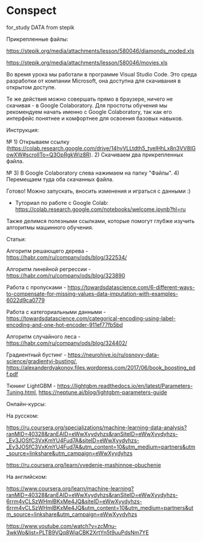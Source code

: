 # Conspect
for_study DATA from stepik

Прикрепленные файлы:

https://stepik.org/media/attachments/lesson/580046/diamonds_moded.xls

https://stepik.org/media/attachments/lesson/580046/movies.xls

Во время урока мы работали в программе Visual Studio Code. 
Это среда разработки от компании Microsoft, она доступна для скачивания в открытом доступе. 

Те же действия можно совершать прямо в браузере, ничего не скачивая - в Google Colaboratory.
 Для простоты обучения мы рекомендуем начать именно с Google Colaboratory, так как его интерфейс понятнее и комфортнее для освоения базовых навыков.

Инструкция:


№ 1) Открываем ссылку (https://colab.research.google.com/drive/14hyVLLtdth5_tyeIHhLx8n3VV8IGowXW#scrollTo=Q3OpRgkWjz8R).
2) Скачиваем два прикрепленных файла.

№ 3) В Google Colaboratory слева нажимаем на папку "Файлы".
4) Перемещаем туда оба скачанных файла.

Готово! Можно запускать, вносить изменения и играться с данными :)

* Туториал по работе с Google Colab: https://colab.research.google.com/notebooks/welcome.ipynb?hl=ru

Также делимся полезными ссылками, которые помогут глубже изучить алгоритмы машинного обучения.

Статьи:


Алгоритм решающего дерева - https://habr.com/ru/company/ods/blog/322534/

Алгоритм линейной регрессии - https://habr.com/ru/company/ods/blog/323890


Работа с пропусками - https://towardsdatascience.com/6-different-ways-to-compensate-for-missing-values-data-imputation-with-examples-6022d9ca0779

Работа с категориальными данными - https://towardsdatascience.com/categorical-encoding-using-label-encoding-and-one-hot-encoder-911ef77fb5bd

Алгоритм случайного леса - https://habr.com/ru/company/ods/blog/324402/

Градиентный бустинг - https://neurohive.io/ru/osnovy-data-science/gradientyj-busting/, https://alexanderdyakonov.files.wordpress.com/2017/06/book_boosting_pdf.pdf

Тюнинг LightGBM - https://lightgbm.readthedocs.io/en/latest/Parameters-Tuning.html, https://neptune.ai/blog/lightgbm-parameters-guide

 


Онлайн-курсы:

На русском:

https://ru.coursera.org/specializations/machine-learning-data-analysis?ranMID=40328&ranEAID=eWwXyydyhzs&ranSiteID=eWwXyydyhzs-_Ev3JOSfC3VxKmYU4Fud7A&siteID=eWwXyydyhzs-_Ev3JOSfC3VxKmYU4Fud7A&utm_content=10&utm_medium=partners&utm_source=linkshare&utm_campaign=eWwXyydyhzs

https://ru.coursera.org/learn/vvedenie-mashinnoe-obuchenie

На английском:

https://www.coursera.org/learn/machine-learning?ranMID=40328&ranEAID=eWwXyydyhzs&ranSiteID=eWwXyydyhzs-6rrm4vCLSzWHmlBKxMe4JQ&siteID=eWwXyydyhzs-6rrm4vCLSzWHmlBKxMe4JQ&utm_content=10&utm_medium=partners&utm_source=linkshare&utm_campaign=eWwXyydyhzs

https://www.youtube.com/watch?v=zcMnu-3wkWo&list=PLTB9VQq8WiaCBK2XrtYn5t9uuPdsNm7YE
